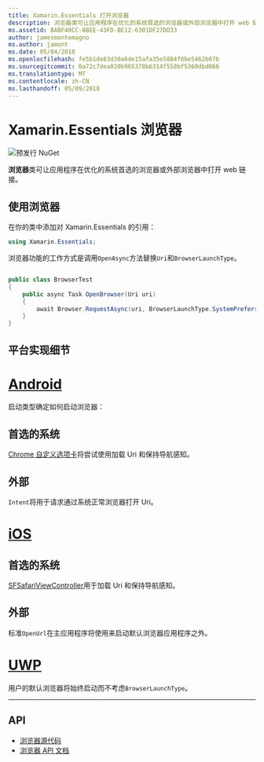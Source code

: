 ```yaml
---
title: Xamarin.Essentials 打开浏览器
description: 浏览器类可让应用程序在优化的系统首选的浏览器或外部浏览器中打开 web 链接。
ms.assetid: BABF40CC-8BEE-43FD-BE12-6301DF27DD33
author: jamesmontemagno
ms.author: jamont
ms.date: 05/04/2018
ms.openlocfilehash: fe5b1de83d30a6de15afa35e5884f8be5462b07b
ms.sourcegitcommit: 0a72c7dea020b965378b6314f558bf5360dbd066
ms.translationtype: MT
ms.contentlocale: zh-CN
ms.lasthandoff: 05/09/2018
---
```

# <a name="xamarinessentials-browser"></a>Xamarin.Essentials 浏览器

![预发行 NuGet](~/media/shared/pre-release.png)

**浏览器**类可让应用程序在优化的系统首选的浏览器或外部浏览器中打开 web 链接。

## <a name="using-browser"></a>使用浏览器

在你的类中添加对 Xamarin.Essentials 的引用：

```csharp
using Xamarin.Essentials;
```

浏览器功能的工作方式是调用`OpenAsync`方法替换`Uri`和`BrowserLaunchType`。

```csharp

public class BrowserTest
{
    public async Task OpenBrowser(Uri uri)
    {
        await Browser.RequestAsync(uri, BrowserLaunchType.SystemPreferred);
    }
}
```

## <a name="platform-implementation-specifics"></a>平台实现细节

# <a name="androidtabandroid"></a>[Android](#tab/android)

启动类型确定如何启动浏览器：

## <a name="system-preferred"></a>首选的系统

[Chrome 自定义选项卡](https://developer.chrome.com/multidevice/android/customtabs)将尝试使用加载 Uri 和保持导航感知。

## <a name="external"></a>外部

`Intent`将用于请求通过系统正常浏览器打开 Uri。

# <a name="iostabios"></a>[iOS](#tab/ios)

## <a name="system-preferred"></a>首选的系统

[SFSafariViewController](https://developer.xamarin.com/api/type/SafariServices.SFSafariViewController/)用于加载 Uri 和保持导航感知。

## <a name="external"></a>外部

标准`OpenUrl`在主应用程序将使用来启动默认浏览器应用程序之外。

# <a name="uwptabuwp"></a>[UWP](#tab/uwp)

用户的默认浏览器将始终启动而不考虑`BrowserLaunchType`。

--------------

## <a name="api"></a>API

- [浏览器源代码](https://github.com/xamarin/Essentials/tree/master/Essentials/Browser)
- [浏览器 API 文档](xref:Xamarin.Essentials.Browser)
